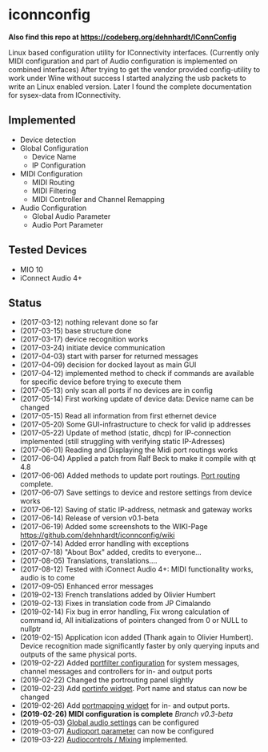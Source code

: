 # iconnconfig
**Also find this repo at https://codeberg.org/dehnhardt/IConnConfig**

Linux based configuration utility for IConnectivity interfaces. (Currently only MIDI configuration and part of Audio configuration is implemented on combined interfaces)
After trying to get the vendor provided config-utility to work under Wine without success I started analyzing the usb packets to write an Linux enabled version.
Later I found the complete documentation for sysex-data from IConnectivity.

## Implemented
* Device detection
* Global Configuration
  * Device Name
  * IP Configuration
* MIDI Configuration
  * MIDI Routing
  * MIDI Filtering
  * MIDI Controller and Channel Remapping
* Audio Configuration
  * Global Audio Parameter
  * Audio Port Parameter
 
## Tested Devices
* MIO 10
* iConnect Audio 4+

## Status
* (2017-03-12) nothing relevant done so far
* (2017-03-15) base structure done
* (2017-03-17) device recognition works
* (2017-03-24) initiate device communication
* (2017-04-03) start with parser for returned messages
* (2017-04-09) decision for docked layout as main GUI 
* (2017-04-12) implemented method to check if commands are available for specific device before trying to execute them
* (2017-05-13) only scan all ports if no devices are in config
* (2017-05-14) First working update of device data: Device name can be changed
* (2017-05-15) Read all information from first ethernet device
* (2017-05-20) Some GUI-infrastructure to check for valid ip addresses
* (2017-05-22) Update of method (static, dhcp) for IP-connection implemented (still struggling with verifying static IP-Adresses)
* (2017-06-01) Reading and Displaying the Midi port routings works
* (2017-06-04) Applied a patch from Ralf Beck to make it compile with qt 4.8
* (2017-06-06) Added methods to update port routings. [Port routing](https://github.com/dehnhardt/wikis/blob/master/mioconfig/pictures/PortRoutingSettings.png) complete.
* (2017-06-07) Save settings to device and restore settings from device works
* (2017-06-12) Saving of static IP-address, netmask and gateway works
* (2017-06-14) Release of version v0.1-beta
* (2017-06-19) Added some screenshots to the WIKI-Page https://github.com/dehnhardt/iconnconfig/wiki
* (2017-07-14) Added error handling with exceptions
* (2017-07-18) "About Box" added, credits to everyone...
* (2017-08-05) Translations, translations....
* (2017-08-12) Tested with iConnect Audio 4+: MIDI functionality works, audio is to come
* (2017-09-05) Enhanced error messages 
* (2019-02-13) French translations added by Olivier Humbert
* (2019-02-13) Fixes in translation code from JP Cimalando
* (2019-02-14) Fix bug in error handling, Fix wrong calculation of command id, All initializations of pointers changed from 0 or NULL to nullptr
* (2019-02-15) Application icon added (Thank again to Olivier Humbert). Device recognition made significantly faster by only querying inputs and outputs of the same physical ports.
* (2019-02-22) Added [portfilter configuration](https://github.com/dehnhardt/wikis/blob/master/mioconfig/pictures/PortFilterSettings.png) for system messages, channel messages and controllers for in- and output ports
* (2019-02-22) Changed the portrouting panel slightly
* (2019-02-23) Add [portinfo widget](https://github.com/dehnhardt/wikis/blob/master/mioconfig/pictures/PortSettings.png). Port name and status can now be changed
* (2019-02-26) Add [portmapping widget](https://github.com/dehnhardt/wikis/blob/master/mioconfig/pictures/PortRemapSettings.png) for in- and output ports. 
* __(2019-02-26) MIDI configuration is complete__ _Branch v0.3-beta_
* (2019-05-03) [Global audio settings](https://github.com/dehnhardt/wikis/blob/master/mioconfig/pictures/GlobalAudioParm.png) can be configured
* (2019-03-07) [Audioport parameter](https://github.com/dehnhardt/wikis/blob/master/mioconfig/pictures/AudioPortParm.png) can now be configured
* (2019-03-22) [Audiocontrols / Mixing](https://github.com/dehnhardt/wikis/blob/master/mioconfig/pictures/AudioMixing.png) implemented.
